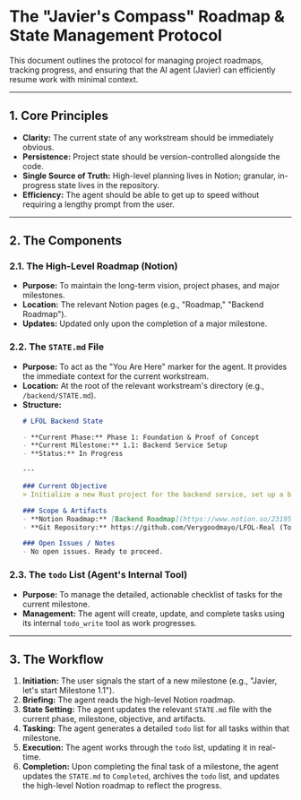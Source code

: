 # The "Javier's Compass" Roadmap & State Management Protocol

This document outlines the protocol for managing project roadmaps, tracking progress, and ensuring that the AI agent (Javier) can efficiently resume work with minimal context.

---

## 1. Core Principles

- **Clarity:** The current state of any workstream should be immediately obvious.
- **Persistence:** Project state should be version-controlled alongside the code.
- **Single Source of Truth:** High-level planning lives in Notion; granular, in-progress state lives in the repository.
- **Efficiency:** The agent should be able to get up to speed without requiring a lengthy prompt from the user.

---

## 2. The Components

### 2.1. The High-Level Roadmap (Notion)

- **Purpose:** To maintain the long-term vision, project phases, and major milestones.
- **Location:** The relevant Notion pages (e.g., "Roadmap," "Backend Roadmap").
- **Updates:** Updated only upon the completion of a major milestone.

### 2.2. The `STATE.md` File

- **Purpose:** To act as the "You Are Here" marker for the agent. It provides the immediate context for the current workstream.
- **Location:** At the root of the relevant workstream's directory (e.g., `/backend/STATE.md`).
- **Structure:**
    ```markdown
    # LFOL Backend State

    - **Current Phase:** Phase 1: Foundation & Proof of Concept
    - **Current Milestone:** 1.1: Backend Service Setup
    - **Status:** In Progress

    ---

    ### Current Objective
    > Initialize a new Rust project for the backend service, set up a basic web framework, and create the initial Git repository.

    ### Scope & Artifacts
    - **Notion Roadmap:** [Backend Roadmap](https://www.notion.so/23195c49-c712-80fc-a5d9-dcbee5f341eb)
    - **Git Repository:** https://github.com/Verygoodmayo/LFOL-Real (To be created)

    ### Open Issues / Notes
    - No open issues. Ready to proceed.
    ```

### 2.3. The `todo` List (Agent's Internal Tool)

- **Purpose:** To manage the detailed, actionable checklist of tasks for the current milestone.
- **Management:** The agent will create, update, and complete tasks using its internal `todo_write` tool as work progresses.

---

## 3. The Workflow

1.  **Initiation:** The user signals the start of a new milestone (e.g., "Javier, let's start Milestone 1.1").
2.  **Briefing:** The agent reads the high-level Notion roadmap.
3.  **State Setting:** The agent updates the relevant `STATE.md` file with the current phase, milestone, objective, and artifacts.
4.  **Tasking:** The agent generates a detailed `todo` list for all tasks within that milestone.
5.  **Execution:** The agent works through the `todo` list, updating it in real-time.
6.  **Completion:** Upon completing the final task of a milestone, the agent updates the `STATE.md` to `Completed`, archives the `todo` list, and updates the high-level Notion roadmap to reflect the progress. 